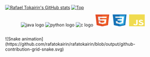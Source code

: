 [![Rafael Tokairin's GitHub stats](https://github-readme-stats.vercel.app/api?username=rafatokairin&show_icons=true&count_private=true&title_color=800080&text_color=c9d1d9&icon_color=800080&border_color=c9d1d9&bg_color=161b22)](https://github.com/rafatokairin/github-readme-stats)
[![Top](https://github-readme-stats.vercel.app/api/top-langs/?username=rafatokairin&layout=compact&show_icons=true&count_private=true&title_color=800080&text_color=c9d1d9&icon_color=800080&border_color=c9d1d9&bg_color=161b22)](https://github.com/rafatokairin/github-readme-stats)

<div align="center">
  <img src="https://cdn.jsdelivr.net/gh/devicons/devicon/icons/java/java-original.svg" height="40" width="52" alt="java logo"/>
  <img src="https://cdn.jsdelivr.net/gh/devicons/devicon/icons/python/python-original.svg" height="40" width="52" alt="python logo"/>
  <img src="https://cdn.jsdelivr.net/gh/devicons/devicon/icons/c/c-original.svg" height="40" width="52" alt="c logo"/>
  <img src="https://raw.githubusercontent.com/devicons/devicon/master/icons/html5/html5-original.svg" height="40" width="52" alt="html5 logo"/>
  <img src="https://raw.githubusercontent.com/devicons/devicon/master/icons/css3/css3-original.svg" height="40" width="52" alt="css3"/>
  <img src="https://raw.githubusercontent.com/devicons/devicon/master/icons/javascript/javascript-plain.svg" height="40" width="52" alt="js"/>
</div>

##

<div>
   ![Snake animation](https://github.com/rafatokairin/rafatokairin/blob/output/github-contribution-grid-snake.svg)
</div>
